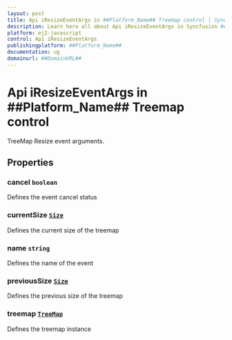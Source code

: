 ```yaml
---
layout: post
title: Api iResizeEventArgs in ##Platform_Name## Treemap control | Syncfusion
description: Learn here all about Api iResizeEventArgs in Syncfusion ##Platform_Name## Treemap control of Syncfusion Essential JS 2 and more.
platform: ej2-javascript
control: Api iResizeEventArgs 
publishingplatform: ##Platform_Name##
documentation: ug
domainurl: ##DomainURL##
---
```


# Api iResizeEventArgs in ##Platform_Name## Treemap control

TreeMap Resize event arguments.

## Properties

### cancel `boolean`

Defines the event cancel status

### currentSize [`Size`](./api-size.html)

Defines the current size of the treemap

### name `string`

Defines the name of the event

### previousSize [`Size`](./api-size.html)

Defines the previous size of the treemap

### treemap [`TreeMap`](./api-treeMap.html)

Defines the treemap instance
